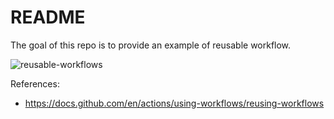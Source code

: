 # README

The goal of this repo is to provide an example of reusable workflow. 

![reusable-workflows](https://docs.github.com/assets/cb-34427/mw-1440/images/help/actions/reusable-workflows-ci-cd.webp)

References:
- https://docs.github.com/en/actions/using-workflows/reusing-workflows
